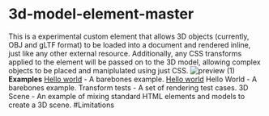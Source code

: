 # 3d-model-element-master
This is a experimental custom element that allows 3D objects (currently, OBJ and gLTF format) to be loaded into a document and rendered inline, just like any other external resource. Additionally, any CSS transforms applied to the element will be passed on to the 3D model, allowing complex objects to be placed and maniplulated using just CSS.
![preview (1)](https://user-images.githubusercontent.com/65006133/192099558-aac99fd1-da36-496d-a059-2eeb3cf9f1a9.png)
**Examples**
[Hello world]([www.google.com](http://127.0.0.1:5500/examples/hello-world/index.html)) - A barebones example.
[Hello world]([https://www.google.com](http://127.0.0.1:5500/examples/hello-world/index.html))
Hello World - A barebones example.
Transform tests - A set of rendering test cases.
3D Scene - An example of mixing standard HTML elements and models to create a 3D scene.
#Limitations
